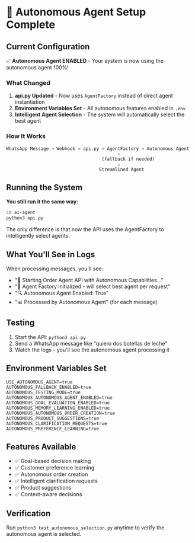 # 🤖 Autonomous Agent Setup Complete

## Current Configuration

✅ **Autonomous Agent ENABLED** - Your system is now using the autonomous agent 100%!

### What Changed

1. **api.py Updated** - Now uses `AgentFactory` instead of direct agent instantiation
2. **Environment Variables Set** - All autonomous features enabled in `.env`
3. **Intelligent Agent Selection** - The system will automatically select the best agent

### How It Works

```
WhatsApp Message → Webhook → api.py → AgentFactory → Autonomous Agent
                                          ↓
                                    (fallback if needed)
                                          ↓
                                   Streamlined Agent
```

## Running the System

**You still run it the same way:**
```bash
cd ai-agent
python3 api.py
```

The only difference is that now the API uses the AgentFactory to intelligently select agents.

## What You'll See in Logs

When processing messages, you'll see:
- "🚀 Starting Order Agent API with Autonomous Capabilities..."
- "🤖 Agent Factory initialized - will select best agent per request"
- "🔍 Autonomous Agent Enabled: True"
- "📊 Processed by Autonomous Agent" (for each message)

## Testing

1. Start the API: `python3 api.py`
2. Send a WhatsApp message like "quiero dos botellas de leche"
3. Watch the logs - you'll see the autonomous agent processing it

## Environment Variables Set

```
USE_AUTONOMOUS_AGENT=true
AUTONOMOUS_FALLBACK_ENABLED=true
AUTONOMOUS_TESTING_MODE=true
AUTONOMOUS_AUTONOMOUS_AGENT_ENABLED=true
AUTONOMOUS_GOAL_EVALUATION_ENABLED=true
AUTONOMOUS_MEMORY_LEARNING_ENABLED=true
AUTONOMOUS_AUTONOMOUS_ORDER_CREATION=true
AUTONOMOUS_PRODUCT_SUGGESTIONS=true
AUTONOMOUS_CLARIFICATION_REQUESTS=true
AUTONOMOUS_PREFERENCE_LEARNING=true
```

## Features Available

- ✅ Goal-based decision making
- ✅ Customer preference learning
- ✅ Autonomous order creation
- ✅ Intelligent clarification requests
- ✅ Product suggestions
- ✅ Context-aware decisions

## Verification

Run `python3 test_autonomous_selection.py` anytime to verify the autonomous agent is selected.